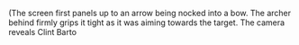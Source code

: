 (The screen first panels up to an arrow being nocked into a bow. The archer behind firmly grips it tight as it was aiming towards the target. The camera reveals Clint Barto